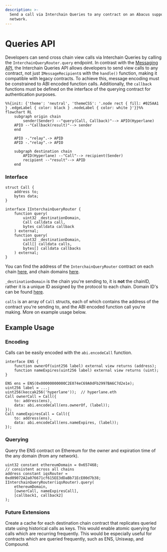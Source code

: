 ```yaml
---
description: >-
  Send a call via Interchain Queries to any contract on an Abacus supported
  network.
---
```


# Queries API

Developers can send cross chain view calls via Interchain Queries by calling the `InterchainQueryRouter.query` endpoint. In contrast with the [Messaging API](../messaging-api/send.md), the Interchain Queries API allows developers to send view calls to any contract, not just `IMessageRecipient`s with the `handle()` function, making it compatible with legacy contracts. To achieve this, message encoding must be constrained to ABI encoded function calls. Additionally, the `callback` functions must be defined on the interface of the querying contract for authentication purposes.

```mermaid
%%{init: {'theme': 'neutral', 'themeCSS': '.node rect { fill: #025AA1 } .edgeLabel { color: black } .nodeLabel { color: white }'}}%%
flowchart RL
	subgraph origin chain
		sender(Sender) --"query(Call, Callback)"--> APIO(Hyperlane)
    APIO --"Callback(result)"--> sender
	end

	APIO -."relay".-> APID
	APID -."relay".-> APIO

	subgraph destination chain
		APID(Hyperlane) --"Call"--> recipient(Sender)
		recipient --"result"--> APID
	end
```

### Interface

```solidity
struct Call {
    address to;
    bytes data;
}

interface IInterchainQueryRouter {
    function query(
        uint32 _destinationDomain,
        Call calldata call,
        bytes calldata callback
    ) external;
    function query(
        uint32 _destinationDomain,
        Call[] calldata calls,
        bytes[] calldata callbacks
    ) external;
}
```

You can find the address of the `InterchainQueryRouter` contract on each chain [here](../addresses.md#interchainqueryrouter), and chain domains [here](../domains.md).

`_destinationDomain` is the chain you're sending to, it is **not** the chainID, rather it is a unique ID assigned by the protocol to each chain. Domain ID's can be found [here](../domains.md).

`calls` is an array of `Call` structs, each of which contains the address of the contract you're sending to, and the ABI encoded function call you're making. More on example usage below.

## Example Usage

### Encoding

Calls can be easily encoded with the `abi.encodeCall` function.

```solidity
interface ENS {
    function ownerOf(uint256 label) external view returns (address);
    function nameExpires(uint256 label) external view returns (uint);
}

ENS ens = ENS(0x00000000000C2E074eC69A0dFb2997BA6C7d2e1e);
uint256 label = ...;
uint256(keccak256('hyperlane'));  // hyperlane.eth
Call ownerCall = Call({
    to: address(ens),
    data: abi.encodeCall(ens.ownerOf, (label));
});
Call nameExpiresCall = Call({
    to: address(ens),
    data: abi.encodeCall(ens.nameExpires, (label));
});
```

### Querying

Query the ENS contract on Ethereum for the owner and expiration time of the any domain (from any network).

```solidity
uint32 constant ethereumDomain = 0x657468;
// consistent across all chains
address constant iqsRouter = 0xd09072A2a076671cf615EE3dDaBb71EcE00d7b38;
IInterchainQueryRouter(iqsRouter).query(
    ethereumDomain,
    [ownerCall, nameExpiresCall],
    [callback1, callback2]
);
```

### Future Extensions

Create a cache for each destination chain contract that replicates queried state using historical calls as keys. This would enable atomic querying for calls which are recurring frequently. This would be especially useful for contracts which are queried frequently, such as ENS, Uniswap, and Compound.
